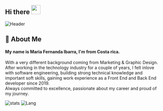 ## Hi there <img src="https://raw.githubusercontent.com/MartinHeinz/MartinHeinz/master/wave.gif" width="30px">

![Header](https://user-images.githubusercontent.com/72529665/121756063-29523e80-cad6-11eb-8e3f-ab6e4a83474a.png)

## :crystal_ball: About Me
#### My name is Maria Fernanda Ibarra, I'm from Costa rica.
<p> 
  With a very different background coming from Marketing & Graphic Design. <br/>
  After working in the technology industry for a couple of years, I felt inlove with software engineering, building strong technical knowledge and important soft   skills, gaining work experience as a Front End and Back End developer since 2019. <br/>
  Always committed to excellence, passionate about my career and proud of my journey.
<p/>

![stats](https://github-readme-stats.vercel.app/api?username=fernandaibarra&show_icons=true&theme=material-palenight)
![Lang](https://github-readme-stats.vercel.app/api/top-langs/?username=fernandaibarra&layout=compact&theme=material-palenight)



<!--
**FernandaIbarra/FernandaIbarra** is a ✨ _special_ ✨ repository because its `README.md` (this file) appears on your GitHub profile.

Here are some ideas to get you started:

- 🔭 I’m currently working on ...
- 🌱 I’m currently learning ...
- 👯 I’m looking to collaborate on ...
- 🤔 I’m looking for help with ...
- 💬 Ask me about ...
- 📫 How to reach me: ...
- 😄 Pronouns: ...
- ⚡ Fun fact: ...

![Anurag's GitHub stats](https://github-readme-stats.vercel.app/api?username=anuraghazra&show_icons=true&theme=radical)

-->
